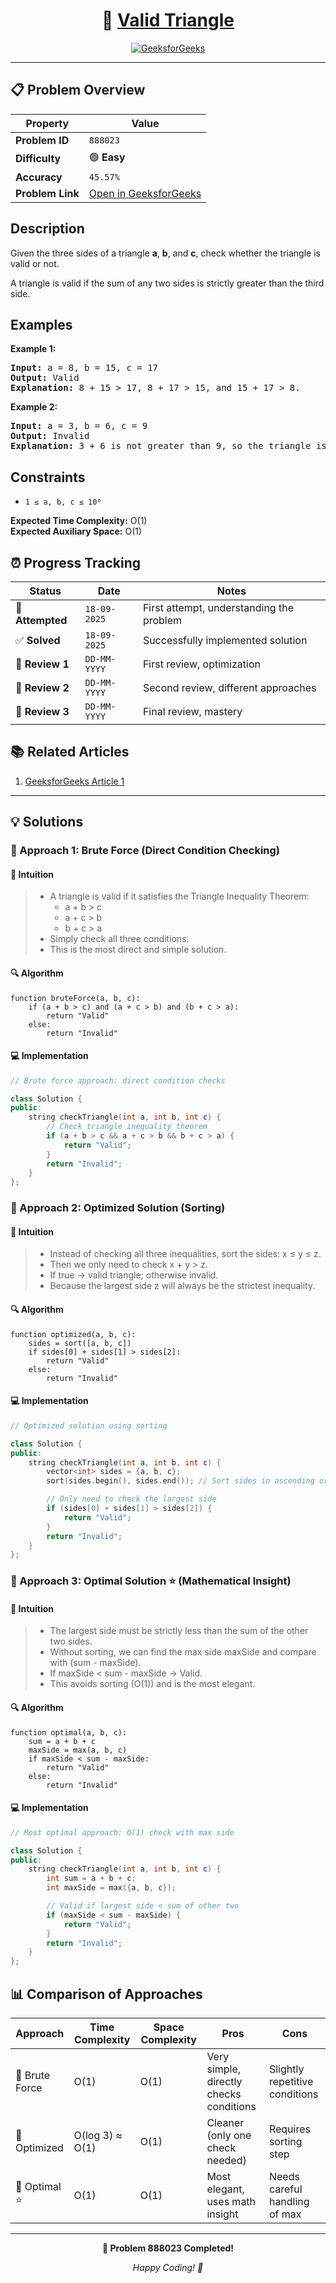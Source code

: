 <div align="center">

# 🧠 [Valid Triangle](https://www.geeksforgeeks.org/problems/valid-triangle--121441/1)

[![GeeksforGeeks](https://img.shields.io/badge/GeeksforGeeks-Problem-0F9D58?style=for-the-badge&logo=geeksforgeeks&logoColor=white)](https://www.geeksforgeeks.org/problems/valid-triangle--121441/1)

</div>

---

## 📋 Problem Overview

| Property         | Value                                                                                    |
| ---------------- | ---------------------------------------------------------------------------------------- |
| **Problem ID**   | `888023`                                                                                 |
| **Difficulty**   | 🟢 **Easy**                                                                              |
| **Accuracy**     | `45.57%`                                                                                 |
| **Problem Link** | [Open in GeeksforGeeks](https://www.geeksforgeeks.org/problems/valid-triangle--121441/1) |

## Description

<!-- description:start -->

<p>Given the three sides of a triangle <strong>a</strong>, <strong>b</strong>, and <strong>c</strong>, check whether the triangle is valid or not.</p>
<p>A triangle is valid if the sum of any two sides is strictly greater than the third side.</p>

<!-- description:end -->

## Examples

<p><strong class="example">Example 1:</strong></p>
<pre>
<strong>Input:</strong> a = 8, b = 15, c = 17
<strong>Output:</strong> Valid
<strong>Explanation:</strong> 8 + 15 > 17, 8 + 17 > 15, and 15 + 17 > 8.
</pre>

<p><strong class="example">Example 2:</strong></p>
<pre>
<strong>Input:</strong> a = 3, b = 6, c = 9
<strong>Output:</strong> Invalid
<strong>Explanation:</strong> 3 + 6 is not greater than 9, so the triangle is not valid.
</pre>

## Constraints

<ul>
  <li><code>1 ≤ a, b, c ≤ 10⁶</code></li>
</ul>

<p><strong>Expected Time Complexity:</strong> O(1)<br>
<strong>Expected Auxiliary Space:</strong> O(1)</p>

## ⏰ Progress Tracking

| Status           | Date         | Notes                                    |
| ---------------- | ------------ | ---------------------------------------- |
| 🎯 **Attempted** | `18-09-2025` | First attempt, understanding the problem |
| ✅ **Solved**    | `18-09-2025` | Successfully implemented solution        |
| 🔄 **Review 1**  | `DD-MM-YYYY` | First review, optimization               |
| 🔄 **Review 2**  | `DD-MM-YYYY` | Second review, different approaches      |
| 🔄 **Review 3**  | `DD-MM-YYYY` | Final review, mastery                    |

## 📚 Related Articles

1. [GeeksforGeeks Article 1](https://www.geeksforgeeks.org/check-whether-triangle-valid-not-sides-given/)

---

## 💡 Solutions

### 🥉 Approach 1: Brute Force (Direct Condition Checking)

#### 📝 Intuition

> - A triangle is valid if it satisfies the Triangle Inequality Theorem:
>   - a + b > c
>   - a + c > b
>   - b + c > a
> - Simply check all three conditions.
> - This is the most direct and simple solution.

#### 🔍 Algorithm

```pseudo
function bruteForce(a, b, c):
    if (a + b > c) and (a + c > b) and (b + c > a):
        return "Valid"
    else:
        return "Invalid"
```

#### 💻 Implementation

```cpp
// Brute force approach: direct condition checks

class Solution {
public:
    string checkTriangle(int a, int b, int c) {
        // Check triangle inequality theorem
        if (a + b > c && a + c > b && b + c > a) {
            return "Valid";
        }
        return "Invalid";
    }
};
```

### 🥈 Approach 2: Optimized Solution (Sorting)

#### 📝 Intuition

> - Instead of checking all three inequalities, sort the sides: x ≤ y ≤ z.
> - Then we only need to check x + y > z.
> - If true → valid triangle; otherwise invalid.
> - Because the largest side z will always be the strictest inequality.

#### 🔍 Algorithm

```pseudo
function optimized(a, b, c):
    sides = sort([a, b, c])
    if sides[0] + sides[1] > sides[2]:
        return "Valid"
    else:
        return "Invalid"
```

#### 💻 Implementation

```cpp
// Optimized solution using sorting

class Solution {
public:
    string checkTriangle(int a, int b, int c) {
        vector<int> sides = {a, b, c};
        sort(sides.begin(), sides.end()); // Sort sides in ascending order

        // Only need to check the largest side
        if (sides[0] + sides[1] > sides[2]) {
            return "Valid";
        }
        return "Invalid";
    }
};
```

### 🥇 Approach 3: Optimal Solution ⭐ (Mathematical Insight)

#### 📝 Intuition

> - The largest side must be strictly less than the sum of the other two sides.
> - Without sorting, we can find the max side maxSide and compare with (sum - maxSide).
> - If maxSide < sum - maxSide → Valid.
> - This avoids sorting (O(1)) and is the most elegant.

#### 🔍 Algorithm

```pseudo
function optimal(a, b, c):
    sum = a + b + c
    maxSide = max(a, b, c)
    if maxSide < sum - maxSide:
        return "Valid"
    else:
        return "Invalid"
```

#### 💻 Implementation

```cpp
// Most optimal approach: O(1) check with max side

class Solution {
public:
    string checkTriangle(int a, int b, int c) {
        int sum = a + b + c;
        int maxSide = max({a, b, c});

        // Valid if largest side < sum of other two
        if (maxSide < sum - maxSide) {
            return "Valid";
        }
        return "Invalid";
    }
};
```

## 📊 Comparison of Approaches

| Approach       | Time Complexity | Space Complexity | Pros                                    | Cons                           |
| -------------- | --------------- | ---------------- | --------------------------------------- | ------------------------------ |
| 🥉 Brute Force | O(1)            | O(1)             | Very simple, directly checks conditions | Slightly repetitive conditions |
| 🥈 Optimized   | O(log 3) ≈ O(1) | O(1)             | Cleaner (only one check needed)         | Requires sorting step          |
| 🥇 Optimal ⭐  | O(1)            | O(1)             | Most elegant, uses math insight         | Needs careful handling of max  |

---

<div align="center">

**🎯 Problem 888023 Completed!**

_Happy Coding! 🚀_

</div>
